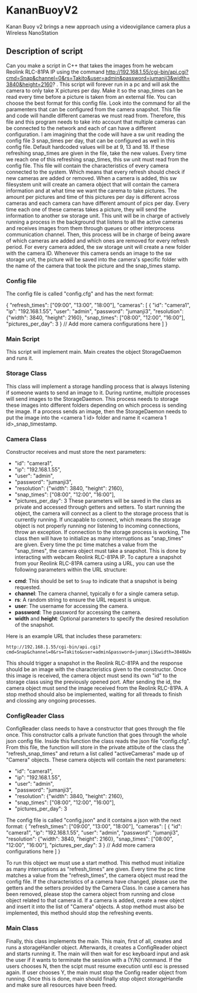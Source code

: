 # KananBuoyV2
Kanan Buoy v2 brings a new approach using a videovigilance camera plus a Wireless NanoStation

## Description of script
Can you make a script in C++ that takes the images from he webcam Reolink RLC-81PA IP using the command http://192.168.1.55/cgi-bin/api.cgi?cmd=Snap&channel=0&rs=Takito&user=admin&password=jumanji3&width=3840&height=2160? . This script will forever run in a pc and will ask the camera to only take X pictures per day. Make it so the snap_times can be read every time before a picture is taken from an external file. You can choose the best format for this config file. Look into the command for all the paramenters that can be configured from the camera snapshot. This file and code will handle different cameras we must read from. Therefore, this file and this program needs to take into account that multiple cameras can be connected to the network and each of can have a different configuration.
I am imagining that the code will have a sw unit reading the config file 3 snap_times per day, that can be configured as well in this config file. Default hardcoded values will be at 9, 13 and 18. If these refreshing snap_times are given in the file, take the new values. Every time we reach one of this refreshing snap_times, this sw unit must read from the config file. This file will contain the characteristics of every camera connected to the system. Which means that every refresh should check if new cameras are added or removed. 
When a camera is added, this sw filesystem unit will create an camera object that will contain the camera information and at what time we want the carema to take pictures. The amount per pictures and time of this pictures per day is different across cameras and each camera can have different amount of pics per day.
Every time each one of these cameras takes a picture, they will send the information to another sw storage unit. This unit will be in charge of actively running a process in the background that listens to all the active cameras and receives images from them through queues or other interprocess communication channel. Then, this process will be in charge of being aware of which cameras are added and which ones are removed for every refresh period. For every camera added, the sw storage unit will create a new folder with the camera ID. Whenever this camera sends an image to the sw storage unit, the picture will be saved into the camera's specific folder with the name of the camera that took the picture and the snap_times stamp.

### Config file
The config file is called "config.cfg" and has the next format:

{
  "refresh_times": ["09:00", "13:00", "18:00"],
  "cameras": [
    {
      "id": "camera1",
      "ip": "192.168.1.55",
      "user": "admin",
      "password": "jumanji3",
      "resolution": {"width": 3840, "height": 2160},
      "snap_times": ["08:00", "12:00", "16:00"],
      "pictures_per_day": 3
    }
    // Add more camera configurations here
  ]
}

### Main Script
This script will implement main. Main creates the object StorageDaemon and runs it.

### Storage Class
This class will implement a storage handling process that is always listening if someone wants to send an image to it. During runtime, multiple processes will send images to the StorageDaemon. This process needs to storage these images into different folders depending on which process is sending the image. If a process sends an image, then the StorageDaemon needs to put the image into the <camera 1 id> folder and name it <camera 1 id>_snap_timestamp.

### Camera Class
Constructor receives and must store the next parameters:
+ "id": "camera1",
+ "ip": "192.168.1.55",
+ "user": "admin",
+ "password": "jumanji3",
+ "resolution": {"width": 3840, "height": 2160},
+ "snap_times": ["08:00", "12:00", "16:00"],
+ "pictures_per_day": 3
These parameters will be saved in the class as private and accessed through getters and setters. To start running the object, the camera will connect as a client to the storage process that is currently running. If uncapable to connect, which means the storage object is not properly running nor listening to incoming connections, throw an exception. If connection to the storage process is working, The class then will have to initialize as many interruptions as "snap_times" are given. Every time the pc time matches a value from the "snap_times", the camera object must take a snapshot. This is done by interacting with webcam Reolink RLC-81PA IP. To capture a snapshot from your Reolink RLC-81PA camera using a URL, you can use the following parameters within the URL structure:

- **cmd**: This should be set to `Snap` to indicate that a snapshot is being requested.
- **channel**: The camera channel, typically `0` for a single camera setup.
- **rs**: A random string to ensure the URL request is unique.
- **user**: The username for accessing the camera.
- **password**: The password for accessing the camera.
- **width** and **height**: Optional parameters to specify the desired resolution of the snapshot.

Here is an example URL that includes these parameters:

```arduino
http://192.168.1.55/cgi-bin/api.cgi?cmd=Snap&channel=0&rs=Takito&user=admin&password=jumanji3&width=3840&height=2160
```
This should trigger a snapshot in the Reolink RLC-81PA and the response should be an image with the characteristics given to the constructor. Once this image is received, the camera object must send its own "id" to the storage class using the previously opened port. After sending the id, the camera object must send the image received from the Reolink RLC-81PA.
A stop method should also be implemented, waiting for all threads to finish and clossing any ongoing processes.

### ConfigReader Class
ConfigReader class needs to have a constructor that goes through the file once. This constructor calls a private function that goes through the whole json config file. Inside this function the class reads the json file "config.cfg". From this file, the function will store in the private attibute of the class the "refresh_snap_times" and return a list called "activeCameras" made up of "Camera" objects. These camera objects will contain the next parameters:
+ "id": "camera1",
+ "ip": "192.168.1.55",
+ "user": "admin",
+ "password": "jumanji3",
+ "resolution": {"width": 3840, "height": 2160},
+ "snap_times": ["08:00", "12:00", "16:00"],
+ "pictures_per_day": 3

The config file is called "config.json" and it contains a json with the next format:
{
  "refresh_times": ["09:00", "13:00", "18:00"],
  "cameras": [
    {
      "id": "camera1",
      "ip": "192.168.1.55",
      "user": "admin",
      "password": "jumanji3",
      "resolution": {"width": 3840, "height": 2160},
      "snap_times": ["08:00", "12:00", "16:00"],
      "pictures_per_day": 3
    }
    // Add more camera configurations here
  ]
}

To run this object we must use a start method. This method must initialize as many interruptions as "refresh_times" are given. Every time the pc time matches a value from the "refresh_times", the camera object must read the config file. If the characteristics of a camera have changed, please use the getters and the setters provided by the Camera Class. In case a camera has been removed, please stop the camera object from running and close object related to that camera id. If a camera is added, create a new object and insert it into the list of "Camera" objects.
A stop method must also be implemented, this method should stop the refreshing events.

### Main Class

Finally, this class implements the main. This main, first of all, creates and runs a storageHandler object. Afterwards, it creates a ConfigReader object and starts running it. The main will then wait for esc keyboard input and ask the user if it wants to terminate the session with a (Y/N) command. If the users chooses N, then the scipt must resume execution until esc is pressed again. If user chooses Y, the main must stop the Config reader object from running. Once this is done, main should finally stop object storageHandle and make sure all resources have been freed.